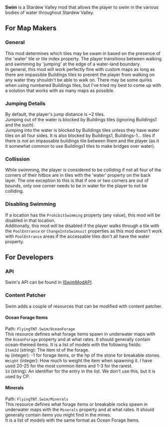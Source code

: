 **Swim** is a Stardew Valley mod that allows the player to swim in the various bodies of water throughout Stardew Valley.

## For Map Makers
### General
This mod determines which tiles may be swam in based on the presence of the 'water' tile or tile index property. The player transitions between walking and swimming by 'jumping' at the edge of a water-land boundary.  
In general, this mod will work perfectly fine with custom maps as long as there are impassible Buildings tiles to prevent the player from walking on any water they shouldn't be able to walk on. There may be some quirks when using numbered Buildings tiles, but I've tried my best to come up with a solution that works with as many maps as possible. 
### Jumping Details
By default, the player's jump distance is ~2 tiles.  
Jumping out of the water is blocked by Buildings tiles (ignoring Buildings1 and the such).  
Jumping into the water is blocked by Buildings tiles unless they have water tiles on all four sides. It is also blocked by Buildings1, Buildings-1... tiles if there is *not* an impassable buildings tile between them and the player (as it it somewhat common to use Buildings1 tiles to make bridges over water). 
### Collission
While swimming, the player is considered to be colliding if not all four of the corners of their hitbox are in tiles with the 'water' property on the back layer. The one exception to this is that if one or two corners are out of bounds, only one corner needs to be in water for the player to not be colliding.
### Disabling Swimming
If a location has the ```ProhibitSwimming``` property (any value), this mod will be disabled in that location.  
Additionally, this mod will be disabled if the player walks through a tile with the ```PoolEntrance``` or ```ChangeIntoSwimsuit``` properties as this mod doesn't work with ```PoolEntrance``` areas if the accessable tiles don't all have the water property.
## For Developers
### API
Swim's API can be found in [ISwimModAPI](Swim/ISwimModAPI.cs).
### Content Patcher
Swim adds a couple of resources that can be modified with content patcher.
#### Ocean Forage Items
Path: ```FlyingTNT.Swim/OceanForage```  
This resource defines what forage items spawn in underwater maps with the ```OceanForage``` property and at what rates. It should generally contain ocean-themed items.
It is a list of models with the following fields:  
```ItemId``` (string): The item id of the forage.  
```Hp``` (integer): -1 for forage items, or the hp of the stone for breakable stones.  
```Weight``` (integer): How much to weight the item when spawning it. I have used 20-25 for the most common items and 1-3 for the rarest.  
```Id``` (string): An identifier for the entry in the list. We don't use this, but it is used by CP.  
#### Minerals
Path: ```FlyingTNT.Swim/Minerals```  
This resource defines what forage items or breakable rocks spawn in underwater maps with the ```Minerals``` property and at what rates. It should generally contain items you might find in the mines.  
It is a list of models with the same format as Ocean Forage Items.
